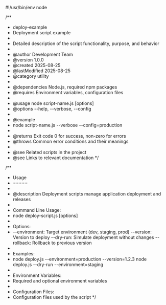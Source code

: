 #!/usr/bin/env node

/**
 * deploy-example
 * Deployment script example
 * 
 * Detailed description of the script functionality, purpose, and behavior
 * 
 * @author Development Team
 * @version 1.0.0
 * @created 2025-08-25
 * @lastModified 2025-08-25
 * @category utility
 * 
 * @dependencies Node.js, required npm packages
 * @requires Environment variables, configuration files
 * 
 * @usage node script-name.js [options]
 * @options --help, --verbose, --config
 * 
 * @example
 * node script-name.js --verbose --config=production
 * 
 * @returns Exit code 0 for success, non-zero for errors
 * @throws Common error conditions and their meanings
 * 
 * @see Related scripts in the project
 * @see Links to relevant documentation
 */


/**
 * Usage
 * =====
 * 
 * @description Deployment scripts manage application deployment and releases
 * 
 * Command Line Usage:
 * node deploy-script.js [options]
 * 
 * Options:
 * --environment: Target environment (dev, staging, prod)
--version: Version to deploy
--dry-run: Simulate deployment without changes
--rollback: Rollback to previous version
 * 
 * Examples:
 * node deploy.js --environment=production --version=1.2.3
node deploy.js --dry-run --environment=staging
 * 
 * Environment Variables:
 * Required and optional environment variables
 * 
 * Configuration Files:
 * Configuration files used by the script
 */
